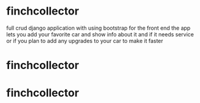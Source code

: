 # finchcollector


full crud django application with using bootstrap for the front end
the app lets you add your favorite car and show info about it and if it needs service or if you plan to 
add any upgrades to your car to make it faster
# finchcollector
# finchcollector
